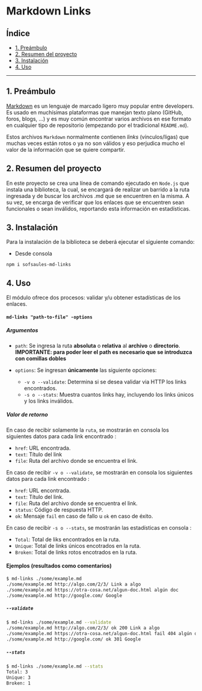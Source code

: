 # Markdown Links

## Índice

* [1. Preámbulo](#1-preámbulo)
* [2. Resumen del proyecto](#2-resumen-del-proyecto)
* [3. Instalación](#3-instalacion)
* [4. Uso](#4-uso)


***

## 1. Preámbulo

[Markdown](https://es.wikipedia.org/wiki/Markdown) es un lenguaje de marcado
ligero muy popular entre developers. Es usado en muchísimas plataformas que
manejan texto plano (GitHub, foros, blogs, ...) y es muy común
encontrar varios archivos en ese formato en cualquier tipo de repositorio
(empezando por el tradicional `README.md`).

Estos archivos `Markdown` normalmente contienen _links_ (vínculos/ligas) que
muchas veces están rotos o ya no son válidos y eso perjudica mucho el valor de
la información que se quiere compartir.

## 2. Resumen del proyecto

En este proyecto se crea una línea de comando ejecutado en `Node.js` que instala una biblioteca, la cual, se encargará de realizar un barrido a la ruta ingresada y de buscar los archivos .md que se encuentren en la misma. A su vez, se encarga de verificar que los enlaces que se encuentren sean funcionales o sean inválidos, reportando esta información en estadísticas. 

## 3. Instalación 
Para la instalación de la biblioteca se deberá ejecutar el siguiente comando:

* Desde consola

`npm i sofsaules-md-links`

## 4. Uso
El módulo ofrece dos procesos: validar y/u obtener estadísticas de los enlaces. 

#### `md-links "path-to-file" -options`

##### Argumentos

* `path`: Se ingresa la ruta **absoluta** o **relativa** al **archivo** o **directorio**.
**IMPORTANTE: para poder leer el path es necesario que se introduzca con comillas dobles** 

* `options`: Se ingresan **únicamente** las siguiente opciones:
  - `-v o --validate`: Determina si se desea validar via HTTP los links encontrados.
  - `-s o --stats`: Muestra cuantos links hay, incluyendo los links únicos y los links inválidos. 

##### Valor de retorno

En caso de recibir solamente la `ruta`, se mostrarán en consola los siguientes datos
para cada link encontrado :

* `href`: URL encontrada.
* `text`: Título del link
* `file`: Ruta del archivo donde se encuentra el link.

En caso de recibir `-v o --validate`, se mostrarán en consola los siguientes datos para cada link
encontrado :

* `href`: URL encontrada.
* `text`: Título del link.
* `file`: Ruta del archivo donde se encuentra el link.
* `status`: Código de respuesta HTTP.
* `ok`: Mensaje `fail` en caso de fallo u `ok` en caso de éxito.

En caso de recibir `-s o --stats`, se mostrarán las estadísticas en consola :

* `Total`: Total de liks encontrados en la ruta.
* `Unique`: Total de links únicos encotrados en la ruta.
* `Broken`: Total de links rotos encotrados en la ruta.


#### Ejemplos (resultados como comentarios)

```sh
$ md-links ./some/example.md
./some/example.md http://algo.com/2/3/ Link a algo
./some/example.md https://otra-cosa.net/algun-doc.html algún doc
./some/example.md http://google.com/ Google
```

##### `--validate`

```sh
$ md-links ./some/example.md --validate
./some/example.md http://algo.com/2/3/ ok 200 Link a algo
./some/example.md https://otra-cosa.net/algun-doc.html fail 404 algún doc
./some/example.md http://google.com/ ok 301 Google
```

##### `--stats`

```sh
$ md-links ./some/example.md --stats
Total: 3
Unique: 3
Broken: 1
```
